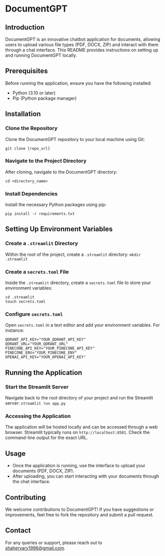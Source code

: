 # **DocumentGPT**

## **Introduction**
DocumentGPT is an innovative chatbot application for documents, allowing users to upload various file types (PDF, DOCX, ZIP) and interact with them through a chat interface. This README provides instructions on setting up and running DocumentGPT locally.

## **Prerequisites**
Before running the application, ensure you have the following installed:
 - Python (3.10 or later)
 - Pip (Python package manager)

## **Installation**

### Clone the Repository
Clone the DocumentGPT repository to your local machine using Git:
```
git clone [repo_url]
```

### Navigate to the Project Directory
After cloning, navigate to the DocumentGPT directory:
```
cd <directory_name>
```

### Install Dependencies
Install the necessary Python packages using pip:
```
pip install -r requirements.txt
```

## **Setting Up Environment Variables**

### Create a ```.streamlit``` Directory
Within the root of the project, create a ```.streamlit``` directory:
```mkdir .streamlit```

### Create a ```secrets.toml``` File
Inside the ```.streamlit``` directory, create a ```secrets.toml``` file to store your environment variables:
```
cd .streamlit
touch secrets.toml
```

### Configure ```secrets.toml```
Open ```secrets.toml``` in a text editor and add your environment variables. For instance:
```
QDRANT_API_KEY="YOUR_QDRANT_API_KEY"
QDRANT_URL="YOUR_QDRANT_URL"
PINECONE_API_KEY="YOUR_PINECONE_API_KEY"
PINECONE_ENV="YOUR_PINECONE_ENV"
OPENAI_API_KEY="YOUR_OPENAI_API_KEY"
```

## **Running the Application**

### Start the Streamlit Server
Navigate back to the root directory of your project and run the Streamlit server:
```streamlit run app.py```

### Accessing the Application
The application will be hosted locally and can be accessed through a web browser. Streamlit typically runs on ```http://localhost:8501```. Check the command-line output for the exact URL.

## **Usage**
 - Once the application is running, use the interface to upload your documents (PDF, DOCX, ZIP).
 - After uploading, you can start interacting with your documents through the chat interface.

## **Contributing**
We welcome contributions to DocumentGPT! If you have suggestions or improvements, feel free to fork the repository and submit a pull request.

## **Contact**
For any queries or support, please reach out to [shaheryary1996@gmail.com](mailto:shaheryary1996@gmail.com).
